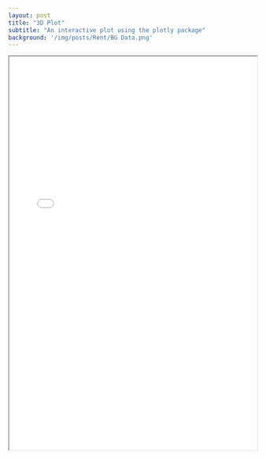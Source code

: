 ```yaml
---
layout: post
title: "3D Plot"
subtitle: "An interactive plot using the plotly package"
background: '/img/posts/Rent/BG Data.png'
---
```


<iframe src="/img/posts/Rent/Rentplot.html" height="800px" width="100%"></iframe>
